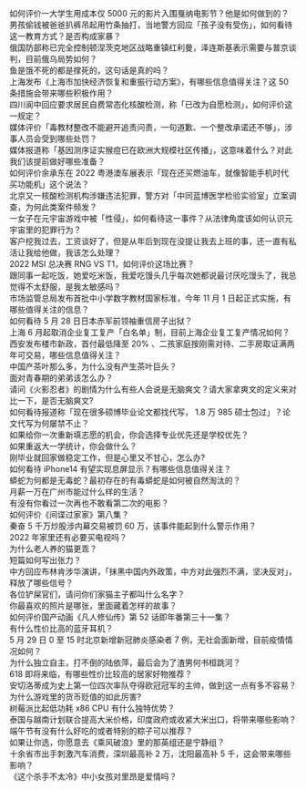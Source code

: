 如何评价一大学生用成本仅 5000 元的影片入围戛纳电影节？他是如何做到的？  
男孩偷钱被爸爸扒裤吊起用竹条抽打，当地警方回应「孩子没有受伤」，如何看待这一教育方式？是否构成家暴？  
俄国防部称已完全控制顿涅茨克地区战略重镇红利曼，泽连斯基表示需要与普京谈判，目前俄乌局势如何？  
鱼是饿不死的都是撑死的，这句话是真的吗？  
上海发布《上海市加快经济恢复和重振行动方案》，有哪些信息值得关注？这 50 条措施会带来哪些积极作用？  
四川阆中回应要求居民自费常态化核酸检测，称「已改为自愿检测」，如何评价这一规定？  
媒体评价「毒教材整改不能避开追责问责，一句道歉、一个整改承诺还不够」，涉事人员会受到哪些处罚？  
媒体报道称「基因测序证实猴痘已在欧洲大规模社区传播」，这意味着什么？对此我们该提前做好哪些准备？  
如何评价余承东在 2022 粤港澳车展表示「现在还买燃油车，就像智能手机时代买功能机」这个说法？  
北京又一核酸检测机构涉嫌违法犯罪，警方对「中同蓝博医学检验实验室」立案调查，为何此类案件频发？  
一女子在元宇宙游戏中被「性侵」，如何看待这一事件？从法律角度该如何认识元宇宙里的犯罪行为？  
客户挖我过去，工资谈好了，但是从年后到现在没提让我去上班的事，还一直有私活让我给他做，我该怎么处理？  
2022 MSI 总决赛 RNG VS T1，如何评价这场比赛？  
跟同事一起吃饭，她爱吃米饭，我爱吃馒头几乎每次她都说最讨厌吃馒头了，我总觉得不太舒服，是我太敏感吗？  
市场监管总局发布首批中小学数字教材国家标准，今年 11 月 1 日起正式实施，有哪些值得关注的信息？  
如何看待 5 月 28 日日本赤军前领袖重信房子出狱？  
上海 6 月起取消企业复工复产「白名单」制，目前上海企业复工复产情况如何？  
西安发布楼市新政，首付最低降至 20% 、二孩家庭按刚需对待、二手房取证满两年可交易，哪些信息值得关注？  
中国产茶叶那么多，为什么没有产生茶叶巨头？  
面对青春期的弟弟该怎么办？  
请问《火影忍者》的剧情为什么有些人会说是无脑爽文？请大家拿爽文的定义来对比一下，是否无脑爽文?  
如何看待报道称「现在很多硕博毕业论文都找代写， 1.8 万 985 硕士包过」？论文代写为何屡禁不止？  
如果给你一次重新填志愿的机会，你会选择专业优先还是学校优先？  
如果重返大一学统计，你会做什么？  
刚毕业就回家做稳定工作，但是心里又不甘心，怎么办?  
如何看待 iPhone14 有望实现息屏显示？有哪些信息值得关注？  
蟒蛇为何都是无毒蛇？最初存在的有毒蟒蛇是如何被自然淘汰的？  
月薪一万在广州市能过什么样的生活？  
有没有你看过一次再也不敢看第二次的电影？  
如何评价《间谍过家家》第八集？  
秦奋 5 千万炒股涉内幕交易被罚 60 万，该事件能起到什么警示作用？  
2022 年家里还有必要买电视吗？  
为什么老人养的猫更乖？  
短篇如何写出张力？  
中方回应布林肯涉华演讲，「抹黑中国内外政策，中方对此强烈不满，坚决反对」，释放了哪些信号？  
各位铲屎官们，请问你们家猫主子都叫什么名字？  
你最喜欢的照片是哪张，里面藏着怎样的故事？  
如何评价国产动画《凡人修仙传》第 52 话即年番第三十一集？  
有什么性价比高的蓝牙耳机？  
5 月 29 日 0 至 15 时北京新增新冠肺炎感染者 7 例，无社会面新增，目前疫情情况如何？  
为什么独立自主，打不倒的陆依萍，最后会为了渣男何书桓跳河？  
618 即将来临，有哪些性价比较高的居家好物推荐？  
安切洛蒂成为史上第一位四次率队夺得欧冠冠军的主帅，做到这一点有多不容易？  
为什么游戏里的货币贬值的如此厉害?  
树莓派比起低功耗 x86 CPU 有什么独特优势？  
泰国与越南计划联合提高大米价格，印度政府或收紧大米出口，将带来哪些影响？  
端午节有没有什么好吃的或者特别的粽子可以推荐？  
如果让你选，你愿意去《乘风破浪》里的那英组还是宁静组？  
十余省市出手刺激汽车消费，深圳最高补 2 万，沈阳最高补 5 千，这会带来哪些影响？  
《这个杀手不太冷》中小女孩对里昂是爱情吗？  
